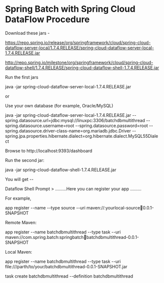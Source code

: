 # Spring Batch with Spring Cloud DataFlow Procedure

Download these jars - 

https://repo.spring.io/release/org/springframework/cloud/spring-cloud-dataflow-server-local/1.7.4.RELEASE/spring-cloud-dataflow-server-local-1.7.4.RELEASE.jar


http://repo.spring.io/milestone/org/springframework/cloud/spring-cloud-dataflow-shell/1.7.4.RELEASE/spring-cloud-dataflow-shell-1.7.4.RELEASE.jar


Run the first jars  

java -jar spring-cloud-dataflow-server-local-1.7.4.RELEASE.jar

or 

Use your own database (for example, Oracle/MySQL)

java -jar spring-cloud-dataflow-server-local-1.7.4.RELEASE.jar --spring.datasource.url=jdbc:mysql://linuxpc:3306/batchdbmultithread --spring.datasource.username=root --spring.datasource.password=root  --spring.datasource.driver-class-name=org.mariadb.jdbc.Driver --spring.jpa.properties.hibernate.dialect=org.hibernate.dialect.MySQL55Dialect

Browse to http://localhost:9393/dashboard



Run the second jar:

java -jar spring-cloud-dataflow-shell-1.7.4.RELEASE.jar


You will get -- 

Dataflow Shell Prompt > .........Here you can register your app .........


For example,

app register --name <nameofyourapp> --type source --uri maven://<packagename>:yourlocal-source:jar:0.0.1-SNAPSHOT


Remote Maven:

app register --name batchdbmultithread --type task --uri maven://com.spring.batch:springbatch:jar:batchdbmultithread-0.0.1-SNAPSHOT


Local Maven:

app register --name batchdbmultithread --type task --uri file:///parth/to/your/batchdbmultithread-0.0.1-SNAPSHOT.jar


task create batchdbmultithread --definition batchdbmultithread
